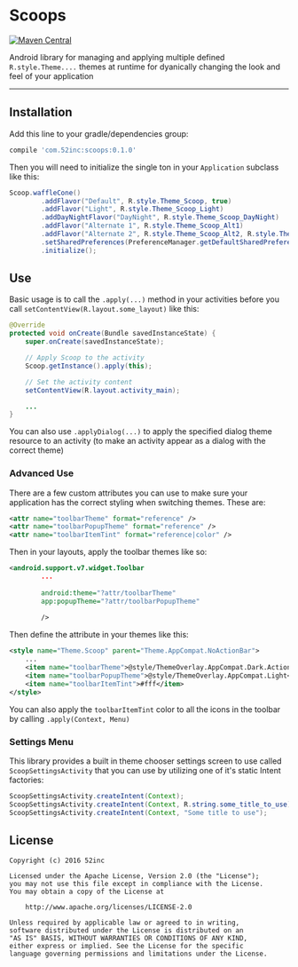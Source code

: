 # Scoops

[![Maven Central](https://maven-badges.herokuapp.com/maven-central/com.52inc/scoops/badge.svg)](https://maven-badges.herokuapp.com/maven-central/com.52inc/scoops)

Android library for managing and applying multiple defined `R.style.Theme....` themes at runtime for dyanically changing the look and feel of your application

--- 
## Installation

Add this line to your gradle/dependencies group:

```groovy
compile 'com.52inc:scoops:0.1.0'
```

Then you will need to initialize the single ton in your `Application` subclass like this:

```java
Scoop.waffleCone()
        .addFlavor("Default", R.style.Theme_Scoop, true)
        .addFlavor("Light", R.style.Theme_Scoop_Light)
        .addDayNightFlavor("DayNight", R.style.Theme_Scoop_DayNight)
        .addFlavor("Alternate 1", R.style.Theme_Scoop_Alt1)
        .addFlavor("Alternate 2", R.style.Theme_Scoop_Alt2, R.style.Theme_Scoop_Al2_Dialog)
        .setSharedPreferences(PreferenceManager.getDefaultSharedPreferences(this))
        .initialize();
```

## Use 

Basic usage is to call the `.apply(...)` method in your activities before you call `setContentView(R.layout.some_layout)` like this:

```java
@Override
protected void onCreate(Bundle savedInstanceState) {
    super.onCreate(savedInstanceState);

    // Apply Scoop to the activity
    Scoop.getInstance().apply(this);

    // Set the activity content
    setContentView(R.layout.activity_main);

    ...
}
```

You can also use `.applyDialog(...)` to apply the specified dialog theme resource to an activity (to make an activity appear as a dialog with the correct theme)

### Advanced Use

There are a few custom attributes you can use to make sure your application has the correct styling when switching themes. These are:

```xml
<attr name="toolbarTheme" format="reference" />
<attr name="toolbarPopupTheme" format="reference" />
<attr name="toolbarItemTint" format="reference|color" />
```

Then in your layouts, apply the toolbar themes like so:

```xml
<android.support.v7.widget.Toolbar
        ...
        
        android:theme="?attr/toolbarTheme"
        app:popupTheme="?attr/toolbarPopupTheme"
        
        />
```

Then define the attribute in your themes like this:


```xml
<style name="Theme.Scoop" parent="Theme.AppCompat.NoActionBar">
	...
    <item name="toolbarTheme">@style/ThemeOverlay.AppCompat.Dark.ActionBar</item>
    <item name="toolbarPopupTheme">@style/ThemeOverlay.AppCompat.Light</item>
    <item name="toolbarItemTint">#fff</item>
</style>
```

You can also apply the `toolbarItemTint` color to all the icons in the toolbar by calling `.apply(Context, Menu)` 

	
### Settings Menu

This library provides a built in theme chooser settings screen to use called `ScoopSettingsActivity` that you can use by utilizing one of it's static Intent factories:

```java
ScoopSettingsActivity.createIntent(Context);
ScoopSettingsActivity.createIntent(Context, R.string.some_title_to_use);
ScoopSettingsActivity.createIntent(Context, "Some title to use");
```

## License

	Copyright (c) 2016 52inc

	Licensed under the Apache License, Version 2.0 (the "License");
	you may not use this file except in compliance with the License.
	You may obtain a copy of the License at

		http://www.apache.org/licenses/LICENSE-2.0

	Unless required by applicable law or agreed to in writing,
	software distributed under the License is distributed on an
	"AS IS" BASIS, WITHOUT WARRANTIES OR CONDITIONS OF ANY KIND,
	either express or implied. See the License for the specific
	language governing permissions and limitations under the License.

